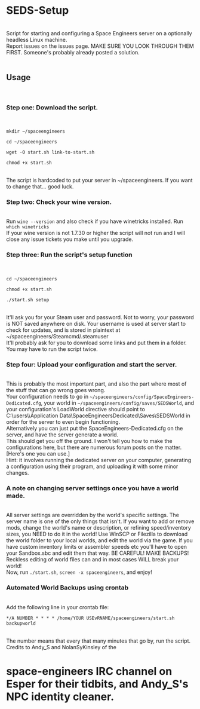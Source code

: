 <h1>SEDS-Setup</h1><br>
Script for starting and configuring a Space Engineers server on a optionally headless Linux machine.<br>
Report issues on the issues page. MAKE SURE YOU LOOK THROUGH THEM FIRST. Someone's probably already posted a solution.<br>
<br>
<h2>Usage</h2><br>
<h3>Step one: Download the script.</h3><br>
<pre><code>mkdir ~/spaceengineers<br>
cd ~/spaceengineers<br>
wget -O start.sh link-to-start.sh<br>
chmod +x start.sh</pre></code><br>
The script is hardcoded to put your server in ~/spaceengineers. If you want to change that... good luck.<br>
<h3>Step two: Check your wine version.</h3><br>
Run <code>wine --version</code> and also check if you have winetricks installed. Run <code>which winetricks</code><br>
If your wine version is not 1.7.30 or higher the script will not run and I will close any issue tickets you make until you upgrade.<br>
<h3>Step three: Run the script's setup function</h3><br>
<pre><code>cd ~/spaceengineers<br>
chmod +x start.sh<br>
./start.sh setup</pre></code><br>
It'll ask you for your Steam user and password. Not to worry, your password is NOT saved anywhere on disk. Your username is used at server start to check for updates, and is stored in plaintext at ~/spaceengineers/Steamcmd/.steamuser<br>
It'll probably ask for you to download some links and put them in a folder. You may have to run the script twice.<br>
<h3>Step four: Upload your configuration and start the server.</h3><br>
This is probably the most important part, and also the part where most of the stuff that can go wrong goes wrong.<br>
Your configuration needs to go in <code>~/spaceengineers/config/SpaceEngineers-Dedicated.cfg</code>, your world in <code>~/spaceengineers/config/saves/SEDSWorld</code>, and your configuration's LoadWorld directive should point to C:\users\<your username>\Application Data\SpaceEngineersDedicated\Saves\SEDSWorld</code> in order for the server to even begin functioning.<br>
Alternatively you can just put the SpaceEngineers-Dedicated.cfg on the server, and have the server generate a world.<br>
This should get you off the ground. I won't tell you how to make the configurations here, but there are numerous forum posts on the matter. [Here's one you can use.]<http://forums.keenswh.com/post/tutorial-dedicated-server-on-ubuntu-13-10-using-wine-6922069><br>
Hint: it involves running the dedicated server on your computer, generating a configuration using their program, and uploading it with some minor changes.<br>
<h3>A note on changing server settings once you have a world made.</h3><br>
All server settings are overridden by the world's specific settings. The server name is one of the only things that isn't. If you want to add or remove mods, change the world's name or description, or refining speed/inventory sizes, you NEED to do it in the world! Use WinSCP or Filezilla to download the world folder to your local worlds, and edit the world via the game. If you have custom inventory limits or assembler speeds etc you'll have to open your Sandbox.sbc and edit them that way. BE CAREFUL! MAKE BACKUPS! Reckless editing of world files can and in most cases WILL break your world!<br>
Now, run <code>./start.sh</code>, <code>screen -x spaceengineers</code>, and enjoy!<br>
<h3>Automated World Backups using crontab</h3><br>
Add the following line in your crontab file:<br>
<pre><code>*/A NUMBER * * * * /home/YOUR USEvRNAME/spaceengineers/start.sh backupworld</code></pre><br>
The number means that every that many minutes that go by, run the script.<br>
Credits to Andy_S and NolanSyKinsley of the <h1>space-engineers IRC channel on Esper for their tidbits, and Andy_S's NPC identity cleaner.</h1><br>
